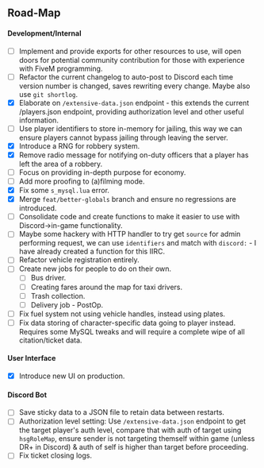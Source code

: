 ## Road-Map

#### Development/Internal
- [ ] Implement and provide exports for other resources to use, will open doors for potential community contribution for those with experience with FiveM programming.
- [ ] Refactor the current changelog to auto-post to Discord each time version number is changed, saves rewriting every change. Maybe also use `git shortlog`.
- [x] Elaborate on `/extensive-data.json` endpoint - this extends the current /players.json endpoint, providing authorization level and other useful information.
- [ ] Use player identifiers to store in-memory for jailing, this way we can ensure players cannot bypass jailing through leaving the server.
- [x] Introduce a RNG for robbery system.
- [x] Remove radio message for notifying on-duty officers that a player has left the area of a robbery.
- [ ] Focus on providing in-depth purpose for economy.
- [ ] Add more proofing to (a)filming mode.
- [x] Fix some `s_mysql.lua` error.
- [x] Merge `feat/better-globals` branch and ensure no regressions are introduced.
- [ ] Consolidate code and create functions to make it easier to use with Discord->in-game functionality.
- [ ] Maybe some hackery with HTTP handler to try get `source` for admin performing request, we can use `identifiers` and match with `discord:` - I have already created a function for this IIRC.
- [ ] Refactor vehicle registration entirely.
- [ ] Create new jobs for people to do on their own.
  - [ ] Bus driver.
  - [ ] Creating fares around the map for taxi drivers.
  - [ ] Trash collection.
  - [ ] Delivery job - PostOp.
- [ ] Fix fuel system not using vehicle handles, instead using plates.
- [ ] Fix data storing of character-specific data going to player instead. Requires some MySQL tweaks and will require a complete wipe of all citation/ticket data.

#### User Interface
- [x] Introduce new UI on production.

#### Discord Bot
- [ ] Save sticky data to a JSON file to retain data between restarts.
- [ ] Authorization level setting: Use `/extensive-data.json` endpoint to get the target player's auth level, compare that with auth of target using `hsgRoleMap`, ensure sender is not targeting themself within game (unless DR+ in Discord) & auth of self is higher than target before proceeding.
- [ ] Fix ticket closing logs.
